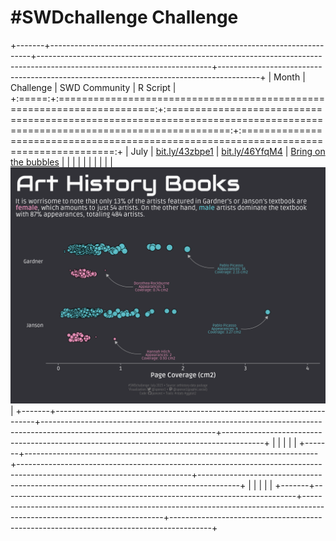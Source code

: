 # \#**SWDchallenge** Challenge

<!-- table header, followed by pictures link -->

+-------+-------------------------------------------------------------------------+-------------------------------------------------------------------------------------------------------------------------+----------------------------------------------------------------------------------------+
| Month | Challenge                                                               | SWD Community                                                                                                           | R Script                                                                               |
+:=====:+:=======================================================================:+:=======================================================================================================================:+:======================================================================================:+
| July  | [bit.ly/43zbpe1](https://community.storytellingwithdata.com/challenges) | [bit.ly/46YfqM4](https://community.storytellingwithdata.com/challenges/jul-2023-bring-on-the-bubbles/art-history-books) | [Bring on the bubbles](https://github.com/poncest/SWDchallange/tree/main/2023/07_July) |
|       |                                                                         |                                                                                                                         |                                                                                        |
|       |                                                                         |                                                                                                                         | ![](07_July/07_July.png "July")                                                        |
+-------+-------------------------------------------------------------------------+-------------------------------------------------------------------------------------------------------------------------+----------------------------------------------------------------------------------------+
|       |                                                                         |                                                                                                                         |                                                                                        |
+-------+-------------------------------------------------------------------------+-------------------------------------------------------------------------------------------------------------------------+----------------------------------------------------------------------------------------+
|       |                                                                         |                                                                                                                         |                                                                                        |
+-------+-------------------------------------------------------------------------+-------------------------------------------------------------------------------------------------------------------------+----------------------------------------------------------------------------------------+
